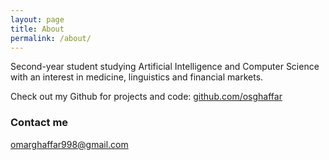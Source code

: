 ```yaml
---
layout: page
title: About
permalink: /about/
---
```

Second-year student studying Artificial Intelligence and Computer Science with an interest in medicine, linguistics and financial markets.

Check out my Github for projects and code: <a href="https://github.com/osghaffar"> github.com/osghaffar</a>
### Contact me

[omarghaffar998@gmail.com](mailto:omarghaffar998@gmail.com)
